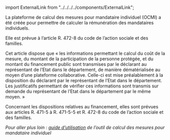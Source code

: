 import ExternalLink from "../../../../components/ExternalLink";

La plateforme de calcul des mesures pour mandataire individuel (OCMI) a été créée pour permettre de calculer la rémunération des mandataires individuels.

Elle est prévue à l’article R. 472-8 du code de l’action sociale et des familles.

Cet article dispose que « les informations permettant le calcul du coût de la mesure, du montant de la participation de la personne protégée, et du montant du financement public sont transmises par le déclarant au représentant de l’Etat dans le département, de manière dématérialisée au moyen d’une plateforme collaborative. Celle-ci est mise préalablement à la disposition du déclarant par le représentant de l’Etat dans le département. Les justificatifs permettant de vérifier ces informations sont transmis sur demande du représentant de l’Etat dans le département par le même moyen. »

Concernant les dispositions relatives au financement, elles sont prévues aux articles R. 471-5 à R. 471-5-5 et R. 472-8 du code de l’action sociale et des familles.

_Pour aller plus loin : <ExternalLink>[guide d’utilisation](https://docs.google.com/document/d/1QhiO9aOWmWMcMZ12p5aGCgvLIKoQc8723aU3hMa-ZvU/edit)</ExternalLink> de l’outil de calcul des mesures pour mandataire individuel_
